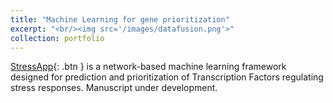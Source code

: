```yaml
---
title: "Machine Learning for gene prioritization"
excerpt: "<br/><img src='/images/datafusion.png'>"
collection: portfolio
---
```


[StressApp](http://rrn.uark.edu/shiny/apps/rrn/){: .btn } is a network-based machine learning framework designed for prediction and prioritization of Transcription Factors regulating stress responses. Manuscript under development.



